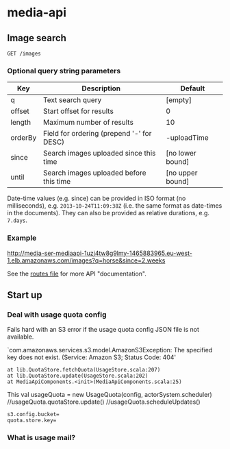 # media-api

## Image search

    GET /images

### Optional query string parameters

| Key        | Description                               | Default          |
|------------|-------------------------------------------|------------------|
| q          | Text search query                         | [empty]
| offset     | Start offset for results                  | 0
| length     | Maximum number of results                 | 10
| orderBy    | Field for ordering (prepend '-' for DESC) | -uploadTime
| since      | Search images uploaded since this time    | [no lower bound]
| until      | Search images uploaded before this time   | [no upper bound]

Date-time values (e.g. since) can be provided in ISO format (no milliseconds), e.g. `2013-10-24T11:09:38Z` (i.e.
the same format as date-times in the documents). They can also be provided as relative durations, e.g. `7.days`.

### Example

http://media-ser-mediaapi-1uzj4tw8g9lmy-1465883965.eu-west-1.elb.amazonaws.com/images?q=horse&since=2.weeks

See the [routes file](https://github.com/guardian/media-service/blob/master/media-api/conf/routes) for more API
"documentation".



## Start up


### Deal with usage quota config
Fails hard with an S3 error if the usage quota config JSON file is not available.

`com.amazonaws.services.s3.model.AmazonS3Exception: The specified key does not exist. (Service: Amazon S3; Status Code: 404'

```
at lib.QuotaStore.fetchQuota(UsageStore.scala:207)
at lib.QuotaStore.update(UsageStore.scala:202)
at MediaApiComponents.<init>(MediaApiComponents.scala:25)
```
This
val usageQuota = new UsageQuota(config, actorSystem.scheduler)
//usageQuota.quotaStore.update()
//usageQuota.scheduleUpdates()

```
s3.config.bucket=
quota.store.key=
```


### What is usage mail?

